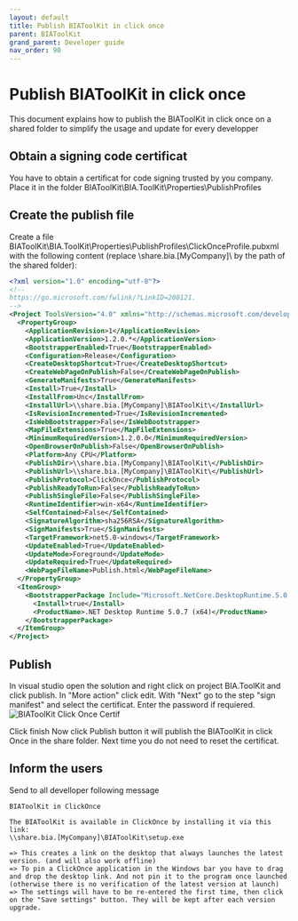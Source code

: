 ```yaml
---
layout: default
title: Publish BIAToolKit in click once 
parent: BIAToolKit
grand_parent: Developer guide
nav_order: 90
---
```


# Publish BIAToolKit in click once
This document explains how to publish the BIAToolKit in click once on a shared folder to simplify the usage and update for every developper

## Obtain a signing code certificat
You have to obtain a certificat for code signing trusted by you company.
Place it in the folder BIAToolKit\BIA.ToolKit\Properties\PublishProfiles

## Create the publish file
Create a file BIAToolKit\BIA.ToolKit\Properties\PublishProfiles\ClickOnceProfile.pubxml
with the following content (replace \\share.bia.[MyCompany]\ by the path of the shared folder):

```xml
<?xml version="1.0" encoding="utf-8"?>
<!--
https://go.microsoft.com/fwlink/?LinkID=208121. 
-->
<Project ToolsVersion="4.0" xmlns="http://schemas.microsoft.com/developer/msbuild/2003">
  <PropertyGroup>
    <ApplicationRevision>1</ApplicationRevision>
    <ApplicationVersion>1.2.0.*</ApplicationVersion>
    <BootstrapperEnabled>True</BootstrapperEnabled>
    <Configuration>Release</Configuration>
    <CreateDesktopShortcut>True</CreateDesktopShortcut>
    <CreateWebPageOnPublish>False</CreateWebPageOnPublish>
    <GenerateManifests>True</GenerateManifests>
    <Install>True</Install>
    <InstallFrom>Unc</InstallFrom>
    <InstallUrl>\\share.bia.[MyCompany]\BIAToolKit\</InstallUrl>
    <IsRevisionIncremented>True</IsRevisionIncremented>
    <IsWebBootstrapper>False</IsWebBootstrapper>
    <MapFileExtensions>True</MapFileExtensions>
    <MinimumRequiredVersion>1.2.0.0</MinimumRequiredVersion>
    <OpenBrowserOnPublish>False</OpenBrowserOnPublish>
    <Platform>Any CPU</Platform>
    <PublishDir>\\share.bia.[MyCompany]\BIAToolKit\</PublishDir>
    <PublishUrl>\\share.bia.[MyCompany]\BIAToolKit\</PublishUrl>
    <PublishProtocol>ClickOnce</PublishProtocol>
    <PublishReadyToRun>False</PublishReadyToRun>
    <PublishSingleFile>False</PublishSingleFile>
    <RuntimeIdentifier>win-x64</RuntimeIdentifier>
    <SelfContained>False</SelfContained>
    <SignatureAlgorithm>sha256RSA</SignatureAlgorithm>
    <SignManifests>True</SignManifests>
    <TargetFramework>net5.0-windows</TargetFramework>
    <UpdateEnabled>True</UpdateEnabled>
    <UpdateMode>Foreground</UpdateMode>
    <UpdateRequired>True</UpdateRequired>
    <WebPageFileName>Publish.html</WebPageFileName>
  </PropertyGroup>
  <ItemGroup>
    <BootstrapperPackage Include="Microsoft.NetCore.DesktopRuntime.5.0.x64">
      <Install>true</Install>
      <ProductName>.NET Desktop Runtime 5.0.7 (x64)</ProductName>
    </BootstrapperPackage>
  </ItemGroup>
</Project>
```

## Publish
In visual studio open the solution and right click on project BIA.ToolKit and click publish.
In "More action" click edit.
With "Next" go to the step "sign manifest" and select the certificat. Enter the password if requiered.
![BIAToolKit Click Once Certif](./../Images/BIAToolKit/ClickOnceCert.PNG)

Click finish
Now click Publish button it will publish the BIAToolKit in click Once in the share folder.
Next time you do not need to reset the certificat.

## Inform the users
Send to all develloper following message
```
BIAToolKit in ClickOnce

The BIAToolKit is available in ClickOnce by installing it via this link:
\\share.bia.[MyCompany]\BIAToolKit\setup.exe

=> This creates a link on the desktop that always launches the latest version. (and will also work offline)
=> To pin a ClickOnce application in the Windows bar you have to drag and drop the desktop link. And not pin it to the program once launched (otherwise there is no verification of the latest version at launch)
=> The settings will have to be re-entered the first time, then click on the "Save settings" button. They will be kept after each version upgrade.
```